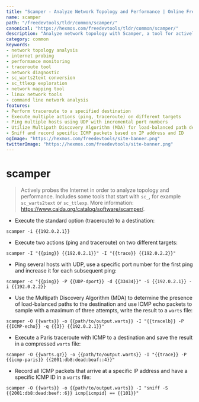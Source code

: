 ```yaml
---
title: "Scamper - Analyze Network Topology and Performance | Online Free DevTools by Hexmos"
name: scamper
path: "/freedevtools/tldr/common/scamper/"
canonical: "https://hexmos.com/freedevtools/tldr/common/scamper/"
description: "Analyze network topology with Scamper, a tool for actively probing the internet to analyze topology and performance. Free online tool, no registration required."
category: common
keywords:
- network topology analysis
- internet probing
- performance monitoring
- traceroute tool
- network diagnostic
- sc_warts2text conversion
- sc_ttlexp exploration
- network mapping tool
- linux network tools
- command line network analysis
features:
- Perform traceroute to a specified destination
- Execute multiple actions (ping, traceroute) on different targets
- Ping multiple hosts using UDP with incremental port numbers
- Utilize Multipath Discovery Algorithm (MDA) for load-balanced path detection
- Sniff and record specific ICMP packets based on IP address and ID
ogImage: "https://hexmos.com/freedevtools/site-banner.png"
twitterImage: "https://hexmos.com/freedevtools/site-banner.png"
---
```


# scamper

> Actively probes the Internet in order to analyze topology and performance.
> Includes some tools that start with `sc_`, for example `sc_warts2text` or `sc_ttlexp`.
> More information: <https://www.caida.org/catalog/software/scamper/>.

- Execute the standard option (traceroute) to a destination:

`scamper -i {{192.0.2.1}}`

- Execute two actions (ping and traceroute) on two different targets:

`scamper -I "{{ping}} {{192.0.2.1}}" -I "{{trace}} {{192.0.2.2}}"`

- Ping several hosts with UDP, use a specific port number for the first ping and increase it for each subsequent ping:

`scamper -c "{{ping}} -P {{UDP-dport}} -d {{33434}}" -i {{192.0.2.1}} -i {{192.0.2.2}}`

- Use the Multipath Discovery Algorithm (MDA) to determine the presence of load-balanced paths to the destination and use ICMP echo packets to sample with a maximum of three attempts, write the result to a `warts` file:

`scamper -O {{warts}} -o {{path/to/output.warts}} -I "{{tracelb}} -P {{ICMP-echo}} -q {{3}} {{192.0.2.1}}"`

- Execute a Paris traceroute with ICMP to a destination and save the result in a compressed `warts` file:

`scamper -O {{warts.gz}} -o {{path/to/output.warts}} -I "{{trace}} -P {{icmp-paris}} {{2001:db8:dead:beaf::4}}"`

- Record all ICMP packets that arrive at a specific IP address and have a specific ICMP ID in a `warts` file:

`scamper -O {{warts}} -o {{path/to/output.warts}} -I "sniff -S {{2001:db8:dead:beef::6}} icmp[icmpid] == {{101}}"`
